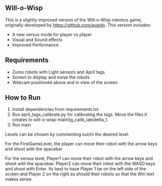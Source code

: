 ## Will-o-Wisp

This is a slightly improved version of the Will-o-Wisp robotics game, originally developed by https://github.com/avardy. This version includes:

- A new versus mode for player vs player
- Visual and Sound effects
- Improved Performance

## Requirements

- Zumo robots with Light sensors and April tags
- Screen to display and move the robots
- Webcam positioned above and in view of the screen

## How to Run

1. Install dependencies from requirements.txt
2. Run april_tags_calibrate.py for calibrating the tags. Move the files it creates to will-o-wisp-main\tg_calib_lab\delta_1.
3. Run main

Levels can be chosen by commenting out/in the desired level.

For the FirstGameLevel, the player can move their robot with the arrow keys and shoot with the spacebar 

For the versus level, Player1 can move their robot with the arrow keys and shoot with the spacebar. Player2 can move their robot with the WASD keys and shoot 
with Enter. Its best to have Player 1 be on the left side of the screen and Player 2 on the right as should their robots so that the Win text makes sense. 
